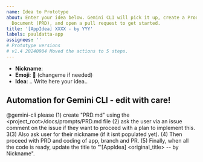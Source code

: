 ```yaml
---
name: Idea to Prototype
about: Enter your idea below. Gemini CLI will pick it up, create a Product Requirements
  Document (PRD), and open a pull request to get started.
title: '[AppIdea] XXXX - by YYY'
labels: pauldatta-app
assignees: ''
# Prototype versions
# v1.4 20240904 Moved the actions to 5 steps.
---
```


* **Nickname**:
* **Emoji**: 🤌 (changeme if needed)
* **Idea**:  .. Write here your idea..


## Automation for Gemini CLI - edit with care!

@gemini-cli please (1) create "PRD.md" using the <project_root>/docs/prompts/PRD.md file (2) ask the user via an issue comment on the issue if they want to proceed with a plan to implement this. 3(3) Also ask user for their nickname (if it isnt populated yet). (4) Then proceed with PRD and coding of app, branch and PR. (5) Finally, when all the code is ready, update the title to "'[AppIdea] <original_title> -- by Nickname".
